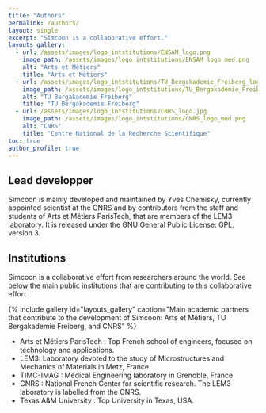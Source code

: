 ```yaml
---
title: "Authors"
permalink: /authors/
layout: single
excerpt: "Simcoon is a collaborative effort."
layouts_gallery:
  - url: /assets/images/logo_intstitutions/ENSAM_logo.png
    image_path: /assets/images/logo_intstitutions/ENSAM_logo_med.png
    alt: "Arts et Métiers"
    title: "Arts et Métiers"
  - url: /assets/images/logo_intstitutions/TU_Bergakademie_Freiberg_logo.png
    image_path: /assets/images/logo_intstitutions/TU_Bergakademie_Freiberg_logo_med.png
    alt: "TU Bergakademie Freiberg"
    title: "TU Bergakademie Freiberg"
  - url: /assets/images/logo_intstitutions/CNRS_logo.jpg
    image_path: /assets/images/logo_intstitutions/CNRS_logo_med.png
    alt: "CNRS"
    title: "Centre National de la Recherche Scientifique"
toc: true
author_profile: true
---
```


## Lead developper

Simcoon is mainly developed and maintained by Yves Chemisky, currently appointed scientist at the CNRS and by contributors from the staff and students of Arts et Métiers ParisTech, that are members of the LEM3 laboratory. It is released under the GNU General Public License: GPL, version 3.

## Institutions 

Simcoon is a collaborative effort from researchers around the world. See below the main public institutions that are contributing to this collaborative effort

{% include gallery id="layouts_gallery" caption="Main academic partners that contribute to the development of Simcoon: Arts et Métiers, TU Bergakademie Freiberg, and CNRS" %}

* Arts et Métiers ParisTech : Top French school of engineers, focused on technology and applications.
* LEM3: Laboratory devoted to the study of Microstructures and Mechanics of Materials in Metz, France.
* TIMC-IMAG : Medical Engineering laboratory in Grenoble, France
* CNRS : National French Center for scientific research. The LEM3 laboratory is labelled from the CNRS.
* Texas A&M University : Top University in Texas, USA.

